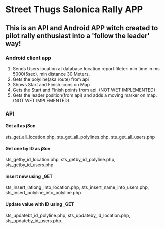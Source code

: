 # Street Thugs Salonica Rally APP

## This is an API and Android APP witch created to pilot rally enthusiast into a 'follow the leader' way!

### Android client app 
1. Sends Users location at database
    location report fileter:
      min time in ms 5000(5sec). 
      min distance 30 Meters. 
2. Gets the polyline(aka route) from api
3. Shows Start and Finish icons on Map
4. Gets the Start and Finish points from api.  (NOT WET IMPLEMENTED)
5. Gets the leader position(from api) and adds a moving marker on map.  (NOT WET IMPLEMENTED)

### API
#### Get all as jSon
sts_get_all_location.php,
sts_get_all_polylines.php,
sts_get_all_users.php
#### Get one by ID as jSon
sts_getby_id_location.php,
sts_getby_id_polyline.php,
sts_getby_id_users.php
#### insert new using _GET
sts_insert_latlong_into_location.php,
sts_insert_name_into_users.php,
sts_insert_polyline_into_polyline.php
#### Update value with ID using _GET
sts_updatebt_id_polyline.php,
sts_updateby_id_location.php,
sts_updateby_id_users.php.
